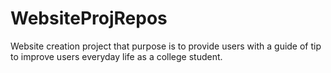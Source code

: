 # WebsiteProjRepos

Website creation project that purpose is to provide users with a guide of tip to improve users everyday life as a college student.
 

